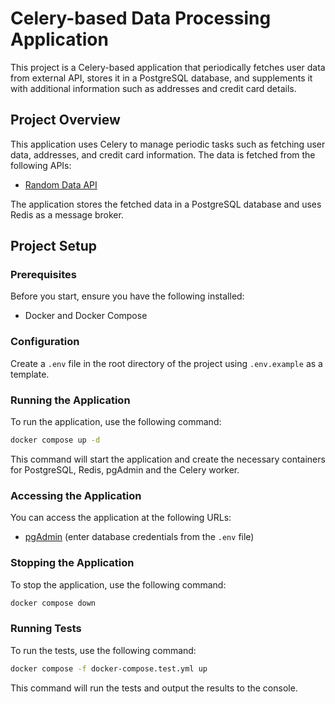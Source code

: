 # Celery-based Data Processing Application

This project is a Celery-based application that periodically fetches user data from external API, stores it in a PostgreSQL database, and supplements it with additional information such as addresses and credit card details.


## Project Overview

This application uses Celery to manage periodic tasks such as fetching user data, addresses, and credit card information. The data is fetched from the following APIs:
- [Random Data API](https://random-data-api.com/)

The application stores the fetched data in a PostgreSQL database and uses Redis as a message broker.

## Project Setup

### Prerequisites

Before you start, ensure you have the following installed:
- Docker and Docker Compose

### Configuration
Create a `.env` file in the root directory of the project using `.env.example` as a template.

### Running the Application

To run the application, use the following command:

```bash
docker compose up -d
```

This command will start the application and create the necessary containers for PostgreSQL, Redis, pgAdmin and the Celery worker.

### Accessing the Application

You can access the application at the following URLs:

- [pgAdmin](http://localhost:5050) (enter database credentials from the `.env` file)

### Stopping the Application

To stop the application, use the following command:

```bash
docker compose down
```

### Running Tests

To run the tests, use the following command:

```bash
docker compose -f docker-compose.test.yml up
```

This command will run the tests and output the results to the console.
